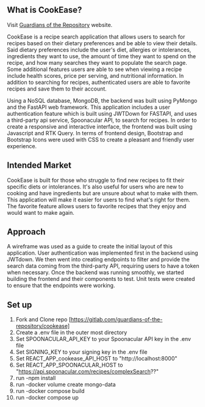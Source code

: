 ## What is CookEase?

Visit [Guardians of the Repository](https://guardians-of-the-repository.gitlab.io/cookease) website.

CookEase is a recipe search application that allows users to search for recipes based on their dietary preferences and be able to view their details. Said dietary preferences include the user's diet, allergies or intolerances, ingredients they want to use, the amount of time they want to spend on the recipe, and how many searches they want to populate the search page. Some additional features users are able to see when viewing a recipe include health scores, price per serving, and nutritional information. In addition to searching for recipes, authenticated users are able to favorite recipes and save them to their account.

Using a NoSQL database, MongoDB, the backend was built using PyMongo and the FastAPI web framework. This application includes a user authentication feature which is built using JWTDown for FASTAPI, and uses a third-party api service, Spoonacular API, to search for recipes. In order to create a responsive and interactive interface, the frontend was built using Javascript and RTK Query. In terms of frontend design, Bootstrap and Bootstrap Icons were used with CSS to create a pleasant and friendly user experience.

## Intended Market

CookEase is built for those who struggle to find new recipes to fit their specific diets or intolerances. It's also useful for users who are new to cooking and have ingredients but are unsure about what to make with them. This application will make it easier for users to find what's right for them. The favorite feature allows users to favorite recipes that they enjoy and would want to make again.

## Approach

A wireframe was used as a guide to create the initial layout of this application. User authentication was implemented first in the backend using JWTdown. We then went into creating endpoints to filter and provide the search data coming from the third-party API, requiring users to have a token when necessary. Once the backend was running smoothly, we started building the frontend and their components to test. Unit tests were created to ensure that the endpoints were working.

## Set up

1. Fork and Clone repo [https://gitlab.com/guardians-of-the-repository/cookease]
2. Create a .env file in the outer most directory
3. Set SPOONACULAR_API_KEY to your Spoonacular API key in the .env file
4. Set SIGNING_KEY to your signing key in the .env file
5. Set REACT_APP_cookease_API_HOST to "http://localhost:8000"
6. Set REACT_APP_SPOONACULAR_HOST to "https://api.spoonacular.com/recipes/complexSearch??"
7. run -npm install
8. run -docker volume create mongo-data
9. run -docker compose build
10. run -docker compose up

